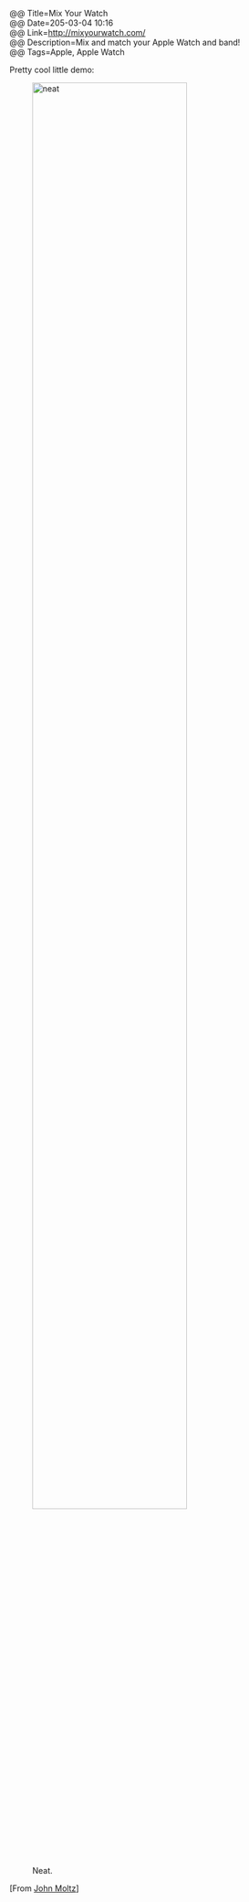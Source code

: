 @@ Title=Mix Your Watch  
@@ Date=205-03-04 10:16   
@@ Link=http://mixyourwatch.com/  
@@ Description=Mix and match your Apple Watch and band!  
@@ Tags=Apple, Apple Watch  

Pretty cool little demo:

<figure>
	<img src="http://d.pr/i/1dPkU+" alt="neat" width="80%" />
	<figcaption>Neat.</figcaption>
</figure>

[From [John Moltz](http://verynicewebsite.net/2015/03/mixyourwatch/)]